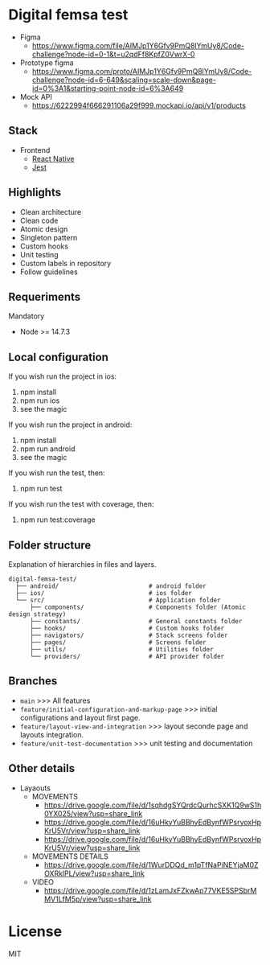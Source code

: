 # Digital femsa test

- Figma
  - https://www.figma.com/file/AIMJp1Y6Gfv9PmQ8lYmUy8/Code-challenge?node-id=0-1&t=u2qdFf8KpfZ0VwrX-0
- Prototype figma
  - https://www.figma.com/proto/AIMJp1Y6Gfv9PmQ8lYmUy8/Code-challenge?node-id=6-649&scaling=scale-down&page-id=0%3A1&starting-point-node-id=6%3A649
- Mock API
  - https://6222994f666291106a29f999.mockapi.io/api/v1/products
  
## Stack

- Frontend
  - [React Native](https://reactnative.dev/)
  - [Jest](https://jestjs.io/)

## Highlights

- Clean architecture
- Clean code
- Atomic design
- Singleton pattern
- Custom hooks
- Unit testing
- Custom labels in repository
- Follow guidelines

## Requeriments
Mandatory

- Node >= 14.7.3

## Local configuration
If you wish run the project in ios:

1. npm install
2. npm run ios
3. see the magic

If you wish run the project in android:

1. npm install
2. npm run android
3. see the magic

If you wish run the test, then:

1. npm run test

If you wish run the test with coverage, then:

1. npm run test:coverage

## Folder structure
Explanation of hierarchies in files and layers.

    digital-femsa-test/
      ├── android/                         # android folder
      ├── ios/                             # ios folder
      └── src/                             # Application folder
          ├── components/                  # Components folder (Atomic design strategy)
          ├── constants/                   # General constants folder
          ├── hooks/                       # Custom hooks folder
          ├── navigators/                  # Stack screens folder
          ├── pages/                       # Screens folder
          ├── utils/                       # Utilities folder
          └── providers/                   # API provider folder

## Branches

- `main` >>> All features
- `feature/initial-configuration-and-markup-page` >>> initial configurations and layout first page.
- `feature/layout-view-and-integration` >>> layout seconde page and layouts integration.
- `feature/unit-test-documentation` >>> unit testing and documentation

## Other details

- Layaouts
  - MOVEMENTS
    - https://drive.google.com/file/d/1sqhdgSYQrdcQurhcSXK1Q9wS1h0YX025/view?usp=share_link
    - https://drive.google.com/file/d/16uHkyYuBBhyEdBynfWPsryoxHpKrU5Vr/view?usp=share_link
    - https://drive.google.com/file/d/16uHkyYuBBhyEdBynfWPsryoxHpKrU5Vr/view?usp=share_link
  - MOVEMENTS DETAILS
    - https://drive.google.com/file/d/1WurDDQd_m1pTfNaPiNEYjaM0ZOXRklPL/view?usp=share_link
  - VIDEO
    - https://drive.google.com/file/d/1zLamJxFZkwAp77VKE5SPSbrMMV1LfM5p/view?usp=share_link
# License

MIT
